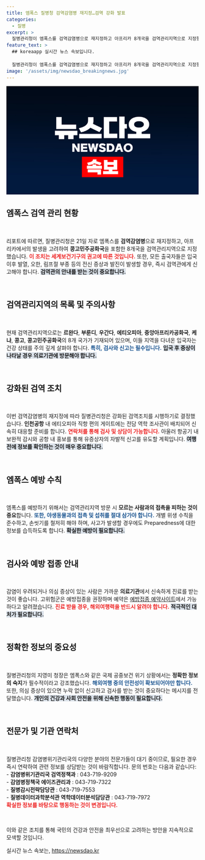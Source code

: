 ```yaml
---
title: 엠폭스 질병청 검역감염병 재지정…검역 강화 발표
categories:
  - 질병
excerpt: >
  질병관리청이 엠폭스를 검역감염병으로 재지정하고 아프리카 8개국을 검역관리지역으로 지정했습니다. 예방수칙 준수와 증상 발생 시 즉각적인 신고가 중요하니, 안전한 여행을 위해 필수 정보를 알아보세요!
feature_text: >
  ## koreaapp 실시간 뉴스 속보입니다.

  질병관리청이 엠폭스를 검역감염병으로 재지정하고 아프리카 8개국을 검역관리지역으로 지정했습니다. 예방수칙 준수와 증상 발생 시 즉각적인 신고가 중요하니, 안전한 여행을 위해 필수 정보를 알아보세요!
image: '/assets/img/newsdao_breakingnews.jpg'
---
```


<p><img src="/assets/img/newsdao_breakingnews.jpg" alt="koreaapp 속보" /></p>

<h2 data-ke-size="size26">엠폭스 검역 관리 현황</h2>

<p data-ke-size="size16">&nbsp;</p>

<p>리포트에 따르면, 질병관리청은 21일 자로 엠폭스를 <b>검역감염병</b>으로 재지정하고, 아프리카에서의 발생을 고려하여 <b>콩고민주공화국</b>을 포함한 8개국을 검역관리지역으로 지정했습니다. <b><span style="color: #ee2323;">이 조치는 세계보건기구의 권고에 따른 것입니다.</span></b> 또한, 모든 출국자들은 입국 이후 발열, 오한, 림프절 부종 등의 전신 증상과 발진이 발생할 경우, 즉시 검역관에게 신고해야 합니다. <b><span style="background-color: #21538527;">검역관의 안내를 받는 것이 중요합니다.</span></b> </p>

<p data-ke-size="size16">&nbsp;</p>

<h2 data-ke-size="size26">검역관리지역의 목록 및 주의사항</h2>

<p data-ke-size="size16">&nbsp;</p>

<p>현재 검역관리지역으로는 <b>르완다</b>, <b>부룬디</b>, <b>우간다</b>, <b>에티오피아</b>, <b>중앙아프리카공화국</b>, <b>케냐</b>, <b>콩고</b>, <b>콩고민주공화국</b>의 8개 국가가 기재되어 있으며, 이들 지역을 다녀온 입국자는 건강 상태를 주의 깊게 살펴야 합니다. <b><span style="color: #1a5490;">특히, 검사와 신고는 필수입니다.</span></b> <b><span style="background-color: #21538527;">입국 후 증상이 나타날 경우 의료기관에 방문해야 합니다.</span></b></p>

<p data-ke-size="size16">&nbsp;</p>

<h2 data-ke-size="size26">강화된 검역 조치</h2>

<p data-ke-size="size16">&nbsp;</p>

<p>이번 검역감염병의 재지정에 따라 질병관리청은 강화된 검역조치를 시행하기로 결정했습니다. <b>인천공항</b> 내 에티오피아 직항 편의 게이트에는 전담 역학 조사관이 배치되어 신속히 대응할 준비를 합니다. <b><span style="color: #ee2323;">연락처를 통해 검사 및 상담이 가능합니다.</span></b> 아울러 항공기 내 보완적 감시와 공항 내 홍보를 통해 유증상자의 자발적 신고를 유도할 계획입니다. <b><span style="background-color: #21538527;">여행 전에 정보를 확인하는 것이 매우 중요합니다.</span></b></p>

<p data-ke-size="size16">&nbsp;</p>

<h2 data-ke-size="size26">엠폭스 예방 수칙</h2>

<p data-ke-size="size16">&nbsp;</p>

<p>엠폭스를 예방하기 위해서는 검역관리지역 방문 시 <b>모르는 사람과의 접촉을 피하는 것이 중요</b>합니다. <b><span style="color: #1a5490;">또한, 야생동물과의 접촉 및 섭취를 절대 삼가야 합니다.</span></b> 개별 위생 수칙을 준수하고, 손씻기를 철저히 해야 하며, 사고가 발생할 경우에도 Preparedness에 대한 정보를 습득하도록 합니다. <b><span style="background-color: #21538527;">확실한 예방이 필요합니다.</span></b></p>

<p data-ke-size="size16">&nbsp;</p>

<h2 data-ke-size="size26">검사와 예방 접종 안내</h2>

<p data-ke-size="size16">&nbsp;</p>

<p>감염이 우려되거나 의심 증상이 있는 사람은 가까운 <b>의료기관</b>에서 신속하게 진료를 받는 것이 좋습니다. 고위험군은 예방접종을 권장하며 예약은 <a href="https://nip.kdca.go.kr">예방접종 예약사이트</a>에서 가능하다고 알려졌습니다. <b><span style="color: #ee2323;">진료 받을 경우, 해외여행력을 반드시 알려야 합니다.</span></b> <b><span style="background-color: #21538527;">적극적인 대처가 필요합니다.</span></b></p>

<p data-ke-size="size16">&nbsp;</p>

<h2 data-ke-size="size26">정확한 정보의 중요성</h2>

<p data-ke-size="size16">&nbsp;</p>

<p>질병관리청의 지영미 청장은 엠폭스와 같은 국제 공중보건 위기 상황에서는 <b>정확한 정보의 숙지</b>가 필수적이라고 강조했습니다. <b><span style="color: #1a5490;">해외여행 중의 안전성이 확보되어야만 합니다.</span></b> 또한, 의심 증상이 있으면 누락 없이 신고하고 검사를 받는 것이 중요하다는 메시지를 전달했습니다. <b><span style="background-color: #21538527;">개인의 건강과 사회 안전을 위해 신속한 행동이 필요합니다.</span></b></p>

<p data-ke-size="size16">&nbsp;</p>

<h2 data-ke-size="size26">전문가 및 기관 연락처</h2>

<p data-ke-size="size16">&nbsp;</p>

<p>질병관리청 감염병위기관리국의 다양한 분야의 전문가들이 대기 중이므로, 필요한 경우 즉시 연락하여 관련 정보를 상담받는 것이 바람직합니다. 문의 번호는 다음과 같습니다:<br>
- <b>감염병위기관리국 검역정책과</b> : 043-719-9209<br>
- <b>감염병정책국 에이즈관리과</b> : 043-719-7322<br>
- <b>질병감시전략담당관</b> : 043-719-7553<br>
- <b>질병데이터과학분석관 역학데이터분석담당관</b> : 043-719-7972<br>
<b><span style="color: #ee2323;">확실한 정보를 바탕으로 행동하는 것이 변경입니다.</span></b></p>

<p data-ke-size="size16">&nbsp;</p>

<p>이와 같은 조치를 통해 국민의 건강과 안전을 최우선으로 고려하는 방안을 지속적으로 모색할 것입니다.</p>
실시간 뉴스 속보는, <a href="https://newsdao.kr" rel="dofollow">https://newsdao.kr</a>


